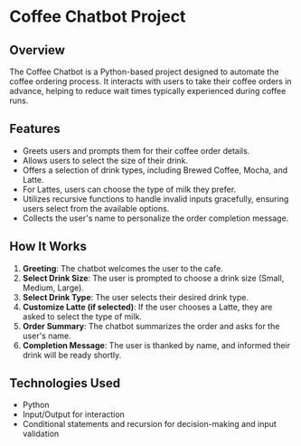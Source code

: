 # Coffee Chatbot Project

## Overview
The Coffee Chatbot is a Python-based project designed to automate the coffee ordering process. It interacts with users to take their coffee orders in advance, helping to reduce wait times typically experienced during coffee runs.

## Features
- Greets users and prompts them for their coffee order details.
- Allows users to select the size of their drink.
- Offers a selection of drink types, including Brewed Coffee, Mocha, and Latte.
- For Lattes, users can choose the type of milk they prefer.
- Utilizes recursive functions to handle invalid inputs gracefully, ensuring users select from the available options.
- Collects the user's name to personalize the order completion message.

## How It Works
1. **Greeting**: The chatbot welcomes the user to the cafe.
2. **Select Drink Size**: The user is prompted to choose a drink size (Small, Medium, Large).
3. **Select Drink Type**: The user selects their desired drink type.
4. **Customize Latte (if selected)**: If the user chooses a Latte, they are asked to select the type of milk.
5. **Order Summary**: The chatbot summarizes the order and asks for the user's name.
6. **Completion Message**: The user is thanked by name, and informed their drink will be ready shortly.

## Technologies Used
- Python
- Input/Output for interaction
- Conditional statements and recursion for decision-making and input validation

